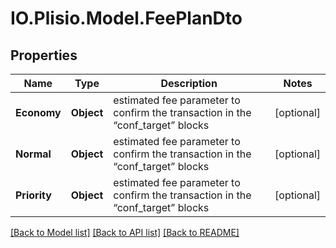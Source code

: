 # IO.Plisio.Model.FeePlanDto
## Properties

Name | Type | Description | Notes
------------ | ------------- | ------------- | -------------
**Economy** | **Object** | estimated fee parameter to confirm the transaction in the “conf_target” blocks | [optional] 
**Normal** | **Object** | estimated fee parameter to confirm the transaction in the “conf_target” blocks | [optional] 
**Priority** | **Object** | estimated fee parameter to confirm the transaction in the “conf_target” blocks | [optional] 

[[Back to Model list]](../README.md#documentation-for-models) [[Back to API list]](../README.md#documentation-for-api-endpoints) [[Back to README]](../README.md)

